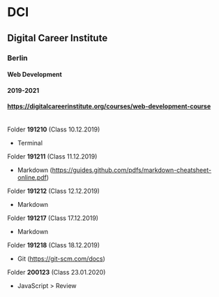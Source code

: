 # DCI
## Digital Career Institute
### Berlin
#### Web Development
#### 2019-2021
#### https://digitalcareerinstitute.org/courses/web-development-course
\
Folder **191210** (Class 10.12.2019)
* Terminal

Folder **191211** (Class 11.12.2019)
* Markdown (https://guides.github.com/pdfs/markdown-cheatsheet-online.pdf)

Folder **191212** (Class 12.12.2019)
* Markdown

Folder **191217** (Class 17.12.2019)
* Markdown

Folder **191218** (Class 18.12.2019)
* Git (https://git-scm.com/docs)

Folder **200123** (Class 23.01.2020)
* JavaScript > Review
